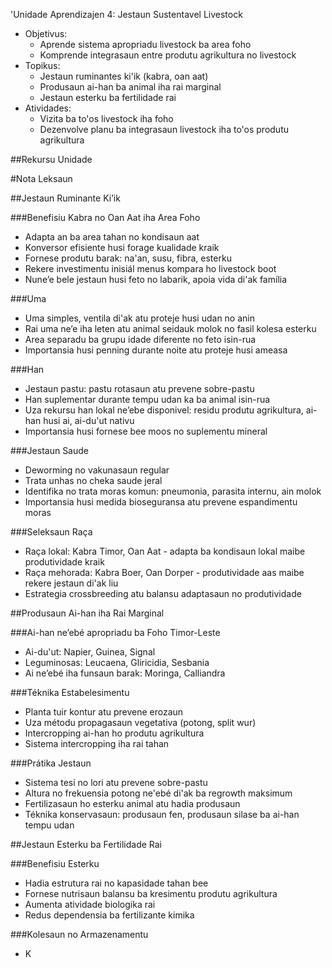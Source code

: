 'Unidade Aprendizajen 4: Jestaun Sustentavel Livestock
- Objetivus:
  * Aprende sistema apropriadu livestock ba area foho
  * Komprende integrasaun entre produtu agrikultura no livestock
- Topikus:
  * Jestaun ruminantes ki'ik (kabra, oan aat)
  * Produsaun ai-han ba animal iha rai marginal
  * Jestaun esterku ba fertilidade rai
- Atividades:
  * Vizita ba to'os livestock iha foho
  * Dezenvolve planu ba integrasaun livestock iha to'os produtu agrikultura

##Rekursu Unidade

#Nota Leksaun

##Jestaun Ruminante Ki’ik

###Benefisiu Kabra no Oan Aat iha Area Foho
- Adapta an ba area tahan no kondisaun aat
- Konversor efisiente husi forage kualidade kraik
- Fornese produtu barak: na'an, susu, fibra, esterku
- Rekere investimentu inisiál menus kompara ho livestock boot
- Nune’e bele jestaun husi feto no labarik, apoia vida di'ak família

###Uma
- Uma simples, ventila di'ak atu proteje husi udan no anin
- Rai uma ne’e iha leten atu animal seidauk molok no fasil kolesa esterku
- Area separadu ba grupu idade diferente no feto isin-rua
- Importansia husi penning durante noite atu proteje husi ameasa

###Han
- Jestaun pastu: pastu rotasaun atu prevene sobre-pastu
- Han suplementar durante tempu udan ka ba animal isin-rua
- Uza rekursu han lokal ne’ebe disponivel: residu produtu agrikultura, ai-han husi ai, ai-du'ut nativu
- Importansia husi fornese bee moos no suplementu mineral

###Jestaun Saude
- Deworming no vakunasaun regular
- Trata unhas no cheka saude jeral
- Identifika no trata moras komun: pneumonia, parasita internu, ain molok
- Importansia husi medida bioseguransa atu prevene espandimentu moras

###Seleksaun Raça
- Raça lokal: Kabra Timor, Oan Aat - adapta ba kondisaun lokal maibe produtividade kraik
- Raça mehorada: Kabra Boer, Oan Dorper - produtividade aas maibe rekere jestaun di'ak liu
- Estrategia crossbreeding atu balansu adaptasaun no produtividade

##Produsaun Ai-han iha Rai Marginal

###Ai-han ne’ebé apropriadu ba Foho Timor-Leste
- Ai-du'ut: Napier, Guinea, Signal
- Leguminosas: Leucaena, Gliricidia, Sesbania
- Ai ne’ebé iha funsaun barak: Moringa, Calliandra

###Téknika Estabelesimentu
- Planta tuir kontur atu prevene erozaun
- Uza métodu propagasaun vegetativa (potong, split wur)
- Intercropping ai-han ho produtu agrikultura
- Sistema intercropping iha rai tahan

###Prátika Jestaun
- Sistema tesi no lori atu prevene sobre-pastu
- Altura no frekuensia potong ne'ebé di'ak ba regrowth maksimum
- Fertilizasaun ho esterku animal atu hadia produsaun
- Téknika konservasaun: produsaun fen, produsaun silase ba ai-han tempu udan

##Jestaun Esterku ba Fertilidade Rai

###Benefisiu Esterku
- Hadia estrutura rai no kapasidade tahan bee
- Fornese nutrisaun balansu ba kresimentu produtu agrikultura
- Aumenta atividade biologika rai
- Redus dependensia ba fertilizante kimika

###Kolesaun no Armazenamentu
- K
